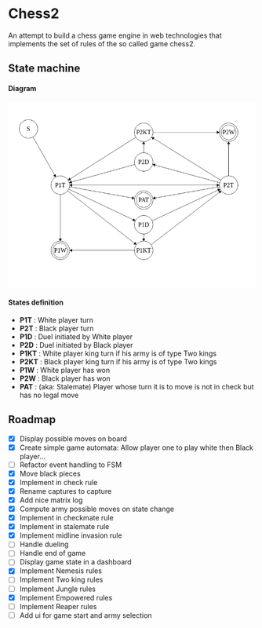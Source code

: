 # Chess2

An attempt to build a chess game engine in web technologies that implements the set of rules of the so called game chess2.

## State machine

#### Diagram

![Chess2 FSM](/modeling/fsm.png?raw=true)

#### States definition

<!-- - **S** 		: Start -->
- **P1T** 	: White player turn
- **P2T** 	: Black player turn
- **P1D** 	: Duel initiated by White player
- **P2D** 	: Duel initiated by Black player
- **P1KT** 	: White player king turn if his army is of type Two kings
- **P2KT** 	: Black player king turn if his army is of type Two kings
- **P1W** 	: White player has won
- **P2W** 	: Black player has won
- **PAT** 	: (aka: Stalemate) Player whose turn it is to move is not in check but has no legal move

## Roadmap

- [x] Display possible moves on board
- [X] Create simple game automata: Allow player one to play white then Black player...
- [ ] Refactor event handling to FSM
- [X] Move black pieces
- [X] Implement in check rule
- [X] Rename captures to capture
- [X] Add nice matrix log
- [X] Compute army possible moves on state change
- [X] Implement in checkmate rule
- [X] Implement in stalemate rule
- [X] Implement midline invasion rule
- [ ] Handle dueling
- [ ] Handle end of game
- [ ] Display game state in a dashboard
- [X] Implement Nemesis rules
- [ ] Implement Two king rules
- [ ] Implement Jungle rules
- [X] Implement Empowered rules
- [ ] Implement Reaper rules
- [ ] Add ui for game start and army selection
